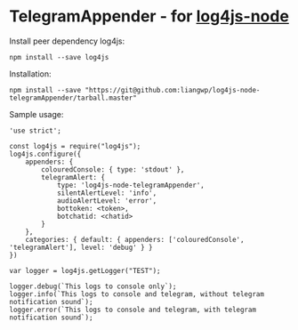 # TelegramAppender - for [log4js-node](https://github.com/log4js-node/log4js-node)

Install peer dependency log4js:
```
npm install --save log4js
```

Installation:
```
npm install --save "https://git@github.com:liangwp/log4js-node-telegramAppender/tarball.master"
```

Sample usage:
```
'use strict';

const log4js = require("log4js");
log4js.configure({
    appenders: {
        colouredConsole: { type: 'stdout' },
        telegramAlert: {
            type: 'log4js-node-telegramAppender',
            silentAlertLevel: 'info',
            audioAlertLevel: 'error',
            bottoken: <token>,
            botchatid: <chatid>
        }
    },
    categories: { default: { appenders: ['colouredConsole', 'telegramAlert'], level: 'debug' } }
})

var logger = log4js.getLogger("TEST");

logger.debug(`This logs to console only`);
logger.info(`This logs to console and telegram, without telegram notification sound`);
logger.error(`This logs to console and telegram, with telegram notification sound`);
```